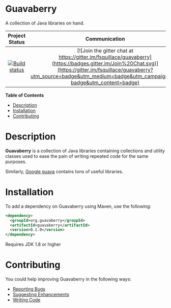 Guavaberry
==========

A collection of Java libraries on hand.

|Project Status|Communication|
|:-----------:|:-----------:|
|[![Build status](https://api.travis-ci.org/fsquillace/guavaberry.png?branch=master)](https://travis-ci.org/fsquillace/guavaberry) | [![Join the gitter chat at https://gitter.im/fsquillace/guavaberry](https://badges.gitter.im/Join%20Chat.svg)](https://gitter.im/fsquillace/guavaberry?utm_source=badge&utm_medium=badge&utm_campaign=pr-badge&utm_content=badge) |

**Table of Contents**
- [Description](#description)
- [Installation](#installation)
- [Contributing](#contributing)

Description
===========
**Guavaberry** is a collection of Java libraries containing collections and
utility classes used to ease the pain of writing repeated code for the same purposes.

Similarly, [Google guava](https://github.com/google/guava) contains tons of useful
libraries.

Installation
============
To add a dependency on Guavaberry using Maven, use the following:

```xml
<dependency>
  <groupId>org.guavaberry</groupId>
  <artifactId>guavaberry</artifactId>
  <version>0.1.0</version>
</dependency>
```

Requires JDK 1.8 or higher

Contributing
============
You could help improving Guavaberry in the following ways:

- [Reporting Bugs](CONTRIBUTING.md#reporting-bugs)
- [Suggesting Enhancements](CONTRIBUTING.md#suggesting-enhancements)
- [Writing Code](CONTRIBUTING.md#your-first-code-contribution)
